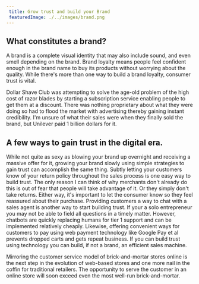 ```yaml
---
 title: Grow trust and build your Brand
 featuredImage: ./../images/brand.png
---
```

## What constitutes a brand?
A brand is a complete visual identity that may also include sound, and even smell depending on the brand. Brand loyalty means people feel confident enough in the brand name to buy its products without worrying about the quality. While there's more than one way to build a brand loyalty, consumer trust is vital.

Dollar Shave Club was attempting to solve the age-old problem of the high cost of razor blades by starting a subscription service enabling people to get them at a discount. There was nothing proprietary about what they were doing so had to flood the market with advertising thereby gaining instant credibility. I'm unsure of what their sales were when they finally sold the brand, but Unilever paid 1 billion dollars for it. 

## A few ways to gain trust in the digital era.
While not quite as sexy as blowing your brand up overnight and receiving a massive offer for it, growing your brand slowly using simple strategies to gain trust can accomplish the same thing. Subtly letting your customers know of your return policy throughout the sales process is one easy way to build trust. The only reason I can think of why merchants don't already do this is out of fear that people will take advantage of it. Or they simply don't take returns. Either way, it's important to let the consumer know so they feel reassured about their purchase. Providing customers a way to chat with a sales agent is another way to start building trust. If your a solo entrepreneur you may not be able to field all questions in a timely matter. However, chatbots are quickly replacing humans for tier 1 support and can be implemented relatively cheaply. Likewise, offering convenient ways for customers to pay using web payment technology like Google Pay et al prevents dropped carts and gets repeat business. If you can build trust using technology you can build, if not a brand, an efficient sales machine.

Mirroring the customer service model of brick-and-mortar stores online is the next step in the evolution of web-based stores and one more nail in the coffin for traditional retailers. The opportunity to serve the customer in an online store will soon exceed even the most well-run brick-and-mortar.